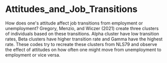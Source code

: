 # Attitudes_and_Job_Transitions

How does one's attitude affect job transitions from employment or unemployment? Gregory, Menzio, and Wiczer (2021) create three clusters of individuals based on these transitions. Alpha cluster have low transition rates, Beta clusters have higher transition rate and Gamma have the highest rate. These codes try to recreate these clusters from NLS79 and observe the effect of attitudes on how often one might move from unemployment to employment or vice versa. 
